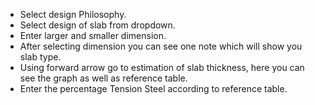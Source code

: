 - Select design Philosophy.
- Select design of slab from dropdown.
- Enter larger and smaller dimension.
- After selecting dimension you can see one note which will show you slab type.
- Using forward arrow go to estimation of slab thickness, here you can see the graph as well as reference table.
- Enter the percentage Tension Steel according to reference table.